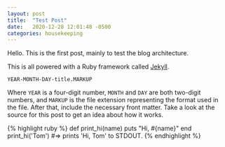 ```yaml
---
layout: post
title:  "Test Post"
date:   2020-12-28 12:01:48 -0500
categories: housekeeping
---
```

Hello. This is the first post, mainly to test the blog architecture. 

This is all powered with a Ruby framework called [Jekyll](https://jekyllrb.com/). 

`YEAR-MONTH-DAY-title.MARKUP`

Where `YEAR` is a four-digit number, `MONTH` and `DAY` are both two-digit numbers, and `MARKUP` is the file extension representing the format used in the file. After that, include the necessary front matter. Take a look at the source for this post to get an idea about how it works.


{% highlight ruby %}
def print_hi(name)
  puts "Hi, #{name}"
end
print_hi('Tom')
#=> prints 'Hi, Tom' to STDOUT.
{% endhighlight %}

